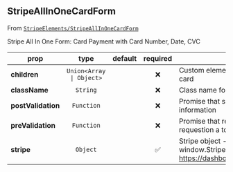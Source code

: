
## StripeAllInOneCardForm

From [`StripeElements/StripeAllInOneCardForm`](StripeElements/StripeAllInOneCardForm)

Stripe All In One Form:
Card Payment with Card Number, Date, CVC

prop | type | default | required | description
---- | :----: | :-------: | :--------: | -----------
**children** | `Union<Array \| Object>` |  | :x: | Custom elements to be rendered with the card
**className** | `String` |  | :x: | Class name for form element
**postValidation** | `Function` |  | :x: | Promise that should be executed with token information
**preValidation** | `Function` |  | :x: | Promise that returns a validation before requestion a token
**stripe** | `Object` |  | :white_check_mark: | Stripe object - window.Stripe('publishable_key') See: https://dashboard.stripe.com/account/apikeys



